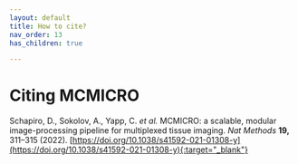 ```yaml
---
layout: default
title: How to cite?
nav_order: 13
has_children: true

---
```


# Citing MCMICRO

Schapiro, D., Sokolov, A., Yapp, C. _et al._ MCMICRO: a scalable, modular image-processing pipeline for multiplexed tissue imaging. _Nat Methods_ **19,** 311–315 (2022). [https://doi.org/10.1038/s41592-021-01308-y](https://doi.org/10.1038/s41592-021-01308-y){:target="_blank"}
